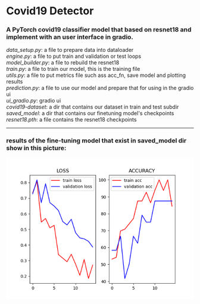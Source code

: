 # Covid19 Detector
<h3>A PyTorch covid19 classifier model that based on resnet18 and implement with an user interface in gradio.</h3>

*data_setup.py*: a file to prepare data into dataloader <br>
*engine.py*: a file to put train and validation or test loops<br>
*model_builder.py*: a file to rebuild the resnet18<br>
*train.py*: a file to train our model, this is the training file<br>
*utils.py*: a file to put metrics file such ass acc_fn, save model and plotting results<br>
*prediction.py*: a file to use our model and prepare that for using in the gradio ui<br>
*ui_gradio.py*: gradio ui<br>
*covid19-dataset*: a dir that contains our dataset in train and test subdir<br>
*saved_model*: a dir that contains our finetuning model's checkpoints<br>
*resnet18.pth*: a file contains the resnet18 checkpoints<br>

<hr>

### results of the fine-tuning model that exist in saved_model dir show in this picture:<br>
<img src='covid19_resnet18.png'>
